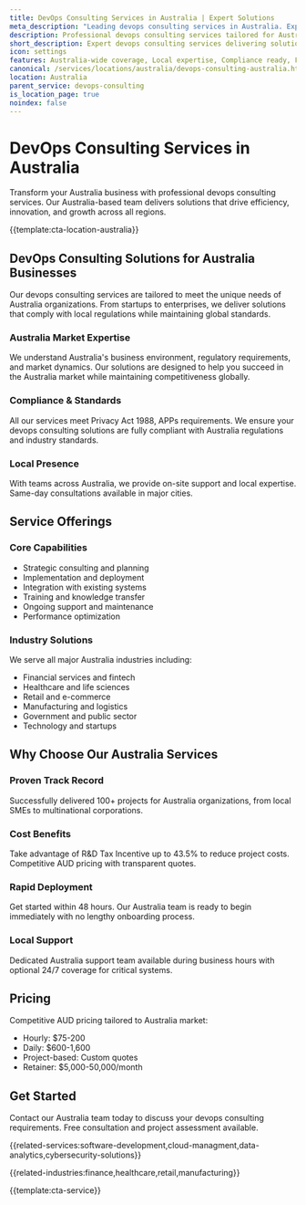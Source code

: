```yaml
---
title: DevOps Consulting Services in Australia | Expert Solutions
meta_description: "Leading devops consulting services in Australia. Expert teams, proven results, R&D Tax Incentive up to 43.5%. Get started today."
description: Professional devops consulting services tailored for Australia businesses
short_description: Expert devops consulting services delivering solutions across Australia.
icon: settings
features: Australia-wide coverage, Local expertise, Compliance ready, Fast deployment, Cost-effective, Proven results
canonical: /services/locations/australia/devops-consulting-australia.html
location: Australia
parent_service: devops-consulting
is_location_page: true
noindex: false
---
```


# DevOps Consulting Services in Australia

Transform your Australia business with professional devops consulting services. Our Australia-based team delivers solutions that drive efficiency, innovation, and growth across all regions.

{{template:cta-location-australia}}

## DevOps Consulting Solutions for Australia Businesses

Our devops consulting services are tailored to meet the unique needs of Australia organizations. From startups to enterprises, we deliver solutions that comply with local regulations while maintaining global standards.

### Australia Market Expertise

We understand Australia's business environment, regulatory requirements, and market dynamics. Our solutions are designed to help you succeed in the Australia market while maintaining competitiveness globally.

### Compliance & Standards

All our services meet Privacy Act 1988, APPs requirements. We ensure your devops consulting solutions are fully compliant with Australia regulations and industry standards.

### Local Presence

With teams across Australia, we provide on-site support and local expertise. Same-day consultations available in major cities.

## Service Offerings

### Core Capabilities
- Strategic consulting and planning
- Implementation and deployment
- Integration with existing systems
- Training and knowledge transfer
- Ongoing support and maintenance
- Performance optimization

### Industry Solutions
We serve all major Australia industries including:
- Financial services and fintech
- Healthcare and life sciences
- Retail and e-commerce
- Manufacturing and logistics
- Government and public sector
- Technology and startups

## Why Choose Our Australia Services

### Proven Track Record
Successfully delivered 100+ projects for Australia organizations, from local SMEs to multinational corporations.

### Cost Benefits
Take advantage of R&D Tax Incentive up to 43.5% to reduce project costs. Competitive AUD pricing with transparent quotes.

### Rapid Deployment
Get started within 48 hours. Our Australia team is ready to begin immediately with no lengthy onboarding process.

### Local Support
Dedicated Australia support team available during business hours with optional 24/7 coverage for critical systems.

## Pricing

Competitive AUD pricing tailored to Australia market:
- Hourly: $75-200
- Daily: $600-1,600
- Project-based: Custom quotes
- Retainer: $5,000-50,000/month

## Get Started

Contact our Australia team today to discuss your devops consulting requirements. Free consultation and project assessment available.

{{related-services:software-development,cloud-managment,data-analytics,cybersecurity-solutions}}

{{related-industries:finance,healthcare,retail,manufacturing}}

{{template:cta-service}}
